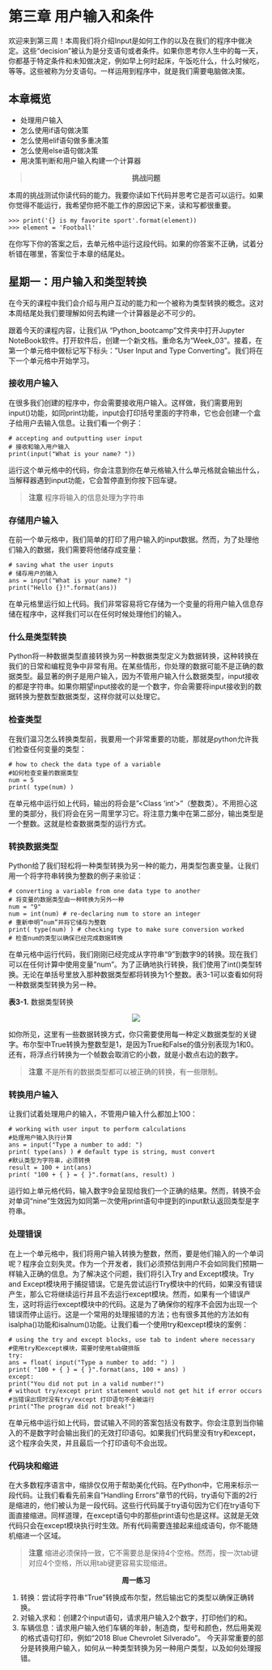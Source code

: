 # 第三章   用户输入和条件


欢迎来到第三周！本周我们将介绍Input是如何工作的以及在我们的程序中做决定。这些“decision”被认为是分支语句或者条件。如果你思考你人生中的每一天，你都基于特定条件和未知做决定，例如早上何时起床，午饭吃什么，什么时候吃，等等。这些被称为分支语句。一样运用到程序中，就是我们需要电脑做决策。
## 本章概览

   - 处理用户输入
   - 怎么使用if语句做决策
   - 怎么使用elif语句做多重决策
   - 怎么使用else语句做决策
   - 用决策判断和用户输入构建一个计算器

>**<center>挑战问题</center>**
   
本周的挑战测试你读代码的能力。我要你读如下代码并思考它是否可以运行。如果你觉得不能运行，我希望你把不能工作的原因记下来，读和写都很重要。

```
>>> print('{} is my favorite sport'.format(element))
>>> element = 'Football'
```
在你写下你的答案之后，去单元格中运行这段代码。如果的你答案不正确，试着分析错在哪里，答案位于本章的结尾处。
## 星期一：用户输入和类型转换
在今天的课程中我们会介绍与用户互动的能力和一个被称为类型转换的概念。这对本周结尾处我们要理解如何去构建一个计算器是必不可少的。

跟着今天的课程内容，让我们从 “Python_bootcamp”文件夹中打开Jupyter NoteBook软件。打开软件后，创建一个新文档。重命名为“Week_03”。接着，在第一个单元格中做标记写下标头：”User Input and Type Converting”。我们将在下一个单元格中开始学习。
### 接收用户输入
在很多我们创建的程序中，你会需要接收用户输入。这样做，我们需要用到input()功能，如同print功能，input会打印括号里面的字符串，它也会创建一个盒子给用户去输入信息。让我们看一个例子： 
```
# accepting and outputting user input
# 接收和输入用户输入
print(input("What is your name? "))
```
运行这个单元格中的代码，你会注意到你在单元格输入什么单元格就会输出什么，当解释器遇到input功能，它会暂停直到你按下回车键。

>**注意**  程序将输入的信息处理为字符串

### 存储用户输入
在前一个单元格中，我们简单的打印了用户输入的input数据。然而，为了处理他们输入的数据，我们需要将他储存成变量：

```
# saving what the user inputs
# 储存用户的输入
ans = input("What is your name? ")
print("Hello {}!".format(ans))
```
在单元格里运行如上代码。我们非常容易将它存储为一个变量的将用户输入信息存储在程序中，这样我们可以在任何时候处理他们的输入。
### 什么是类型转换
Python将一种数据类型直接转换为另一种数据类型定义为数据转换，这种转换在我们的日常和编程竞争中非常有用。在某些情形，你处理的数据可能不是正确的数据类型。最显著的例子是用户输入，因为不管用户输入什么数据类型，input接收的都是字符串。如果你期望input接收的是一个数字，你会需要将input接收到的数据转换为整数型数据类型，这样你就可以处理它。
### 检查类型
在我们温习怎么转换类型前，我要用一个非常重要的功能，那就是python允许我们检查任何变量的类型：
```
# how to check the data type of a variable
#如何检查变量的数据类型
num = 5
print( type(num) )
```
在单元格中运行如上代码，输出的将会是”<Class ‘int’>”（整数类）。不用担心这里的类部分，我们将会在另一周里学习它。将注意力集中在第二部分，输出类型是一个整数。这就是检查数据类型的运行方式。
### 转换数据类型
Python给了我们轻松将一种类型转换为另一种的能力，用类型包裹变量。让我们用一个将字符串转换为整数的例子来验证：
```
# converting a variable from one data type to another
# 将变量的数据类型由一种转换为另外一种
num = "9"
num = int(num) # re-declaring num to store an integer
# 重新申明”num”并将它储存为整数
print( type(num) ) # checking type to make sure conversion worked
# 检查num的类型以确保已经完成数据转换
```
在单元格中运行代码，我们刚刚已经完成从字符串“9”到数字9的转换。现在我们可以在任何计算中使用变量”num”。为了正确地执行转换，我们使用了int()类型转换。无论在单括号里放入那种数据类型都将转换为1个整数。表3-1可以查看如何将一种数据类型转换为另一种。

**表3-1.** 数据类型转换 
<center>

![](https://imgkr2.cn-bj.ufileos.com/318f6a62-a82c-49e8-aa12-77943a3a0824.png?UCloudPublicKey=TOKEN_8d8b72be-579a-4e83-bfd0-5f6ce1546f13&Signature=rn%252FzU7%252Bho1U%252FrsB%252BXKEXoDBxtZo%253D&Expires=1605184537)
</center>

如你所见，这里有一些数据转换方式，你只需要使用每一种定义数据类型的关键字。布尔型中True转换为整数型是1，是因为True和False的值分别表现为1和0。还有，将浮点行转换为一个帧数会取消它的小数，就是小数点右边的数字。
>**注意** 不是所有的数据类型都可以被正确的转换，有一些限制。
### 转换用户输入
让我们试着处理用户的输入，不管用户输入什么都加上100：
```
# working with user input to perform calculations
#处理用户输入执行计算
ans = input("Type a number to add: ")
print( type(ans) ) # default type is string, must convert
#默认类型为字符串，必须转换
result = 100 + int(ans)
print( "100 + { } = { }".format(ans, result) )
```
运行如上单元格代码，输入数字9会呈现给我们一个正确的结果。然而，转换不会对单词“nine”生效因为如同第一次使用print语句中提到的input默认返回类型是字符串。
### 处理错误
在上一个单元格中，我们将用户输入转换为整数，然而，要是他们输入的一个单词呢？程序会立刻失灵。作为一个开发者，我们必须预估到用户不会如同我们预期一样输入正确的信息。为了解决这个问题，我们将引入Try and Except模块。Try and Except模块用于捕捉错误。它是先尝试运行Try模块中的代码，如果没有错误产生，那么它将继续运行并且不去运行except模块。然而，如果有一个错误产生，这时将运行except模块中的代码。这是为了确保你的程序不会因为出现一个错误而停止运行。这是一个常用的处理报错的方法；也有很多其他的方法如有isalpha()功能和isalnum()功能。让我们看一个使用try和except模块的案例：
```
# using the try and except blocks, use tab to indent where necessary
#使用try和except模块，需要时使用tab键排版
try:
ans = float( input("Type a number to add: ") )
print( "100 + { } = { }".format(ans, 100 + ans) )
except:
print("You did not put in a valid number!")
# without try/except print statement would not get hit if error occurs
#当错误出现时没有try/except 打印语句不会被运行
print("The program did not break!")
```
在单元格中运行如上代码，尝试输入不同的答案包括没有数字。你会注意到当你输入的不是数字时会输出我们的无效打印语句。如果我们代码里没有try和except，这个程序会失灵，并且最后一个打印语句不会出现。
### 代码块和缩进
在大多数程序语言中，缩排仅仅用于帮助美化代码。在Python中，它用来标示一段代码。让我们看看先前来自“Handling Errors”章节的代码，try语句下面的2行是缩进的，他们被认为是一段代码。这些行代码属于try语句因为它们在try语句下面直接缩进。同样道理，在except语句中的那些print语句也是这样。这就是无效代码只会在except模块执行时生效。所有代码需要连接起来组成语句，你不能随机缩进一个区域。
>**注意** 缩进必须保持一致，它不需要总是保持4个空格。然而，按一次tab键对应4个空格，所以用tab键更容易实现缩进。
  
**<center>周一练习</center>**
  1. 转换：尝试将字符串“True”转换成布尔型，然后输出它的类型以确保正确转换。
2. 对输入求和：创建2个input语句，请求用户输入2个数字，打印他们的和。
3. 车辆信息：请求用户输入他们车辆的年龄，制造商，型号和颜色，然后用美观的格式语句打印，例如“2018 Blue Chevrolet Silverado”。
今天非常重要的部分是转换用户输入，如何从一种类型转换为另一种用户类型，以及如何处理报错。


